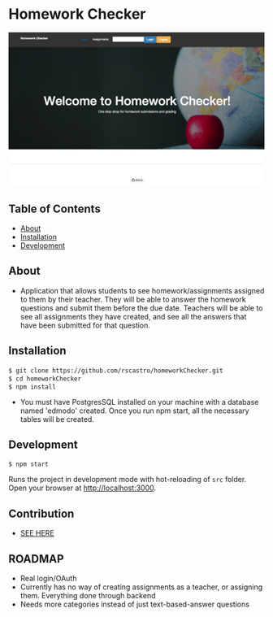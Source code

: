 Homework Checker
=========================

![SS](./homeworkss.png)

## Table of Contents

- [About](#about)
- [Installation](#installation)
- [Development](#development)

## About
- Application that allows students to see homework/assignments assigned to them by their teacher. They will be able to answer the homework questions and submit them before the due date. Teachers will be able to see all assignments they have created, and see all the answers that have been submitted for that question.


## Installation
```
$ git clone https://github.com/rscastro/homeworkChecker.git
$ cd homeworkChecker
$ npm install
```
- You must have PostgresSQL installed on your machine with a database named 'edmodo' created. Once you run npm start, all the necessary tables will be created. 

## Development
```
$ npm start
```
Runs the project in development mode with hot-reloading of `src` folder. 
Open your browser at [http://localhost:3000](http://localhost:3000).

## Contribution
- [SEE HERE](https://github.com/rscastro/homeworkChecker/blob/master/CONTRIBUTING.md)



## ROADMAP
- Real login/OAuth
- Currently has no way of creating assignments as a teacher, or assigning them. Everything done through backend
- Needs more categories instead of just text-based-answer questions
